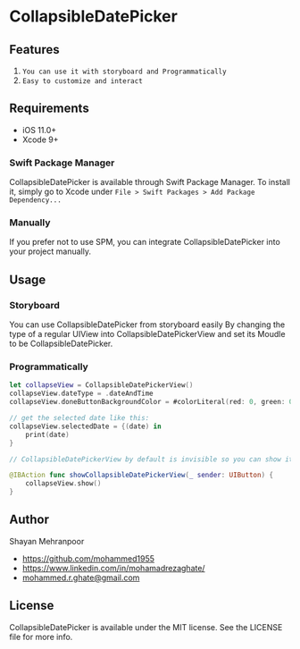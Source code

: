 # CollapsibleDatePicker

## Features

1) `You can use it with storyboard and Programmatically`
2) `Easy to customize and interact `


## Requirements

- iOS 11.0+
- Xcode 9+

### Swift Package Manager

CollapsibleDatePicker is available through Swift Package Manager. To install
it, simply go to Xcode under `File > Swift Packages > Add Package Dependency...`

### Manually

If you prefer not to use SPM, you can integrate CollapsibleDatePicker into your project manually.

## Usage

### Storyboard
You can use CollapsibleDatePicker from storyboard easily By changing the type of a regular UIView into CollapsibleDatePickerView and set its Moudle to be CollapsibleDatePicker.

###  Programmatically
```swift
let collapseView = CollapsibleDatePickerView()
collapseView.dateType = .dateAndTime
collapseView.doneButtonBackgroundColor = #colorLiteral(red: 0, green: 0.4784313725, blue: 1, alpha: 1)

// get the selected date like this:
collapseView.selectedDate = {(date) in
    print(date)
}

// CollapsibleDatePickerView by default is invisible so you can show it like this(considering you have already set an action for a button):

@IBAction func showCollapsibleDatePickerView(_ sender: UIButton) {
    collapseView.show()
}
```

## Author

Shayan Mehranpoor

- https://github.com/mohammed1955
- https://www.linkedin.com/in/mohamadrezaghate/
- mohammed.r.ghate@gmail.com

## License

CollapsibleDatePicker is available under the MIT license. See the LICENSE file for more info.
